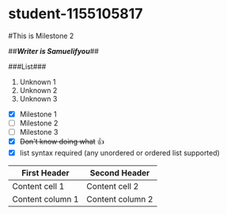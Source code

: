 # student-1155105817

#This is Milestone 2


##__*Writer is Samuelifyou*__##

###List###
1. Unknown 1
2. Unknown 2
3. Unknown 3

- [x] Milestone 1
- [ ] Milestone 2
- [ ] Milestone 3
- [x] <del>Don't know doing what</del> :+1:
- [x] list syntax required (any unordered or ordered list supported)

First Header | Second Header
------------ | -------------
Content cell 1 | Content cell 2
Content column 1 | Content column 2
